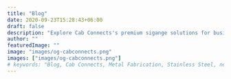 ```yaml
---
title: "Blog"
date: 2020-09-23T15:28:43+06:00
draft: false
description: "Explore Cab Connects's premium sigange solutions for businesses across UK"
author: ""
featuredImage: ""
image: "images/og-cabconnects.png"
images: ["images/og-cabconnects.png"]
# keywords: "Blog, Cab Connects, Metal Fabrication, Stainless Steel, news"
---
```

